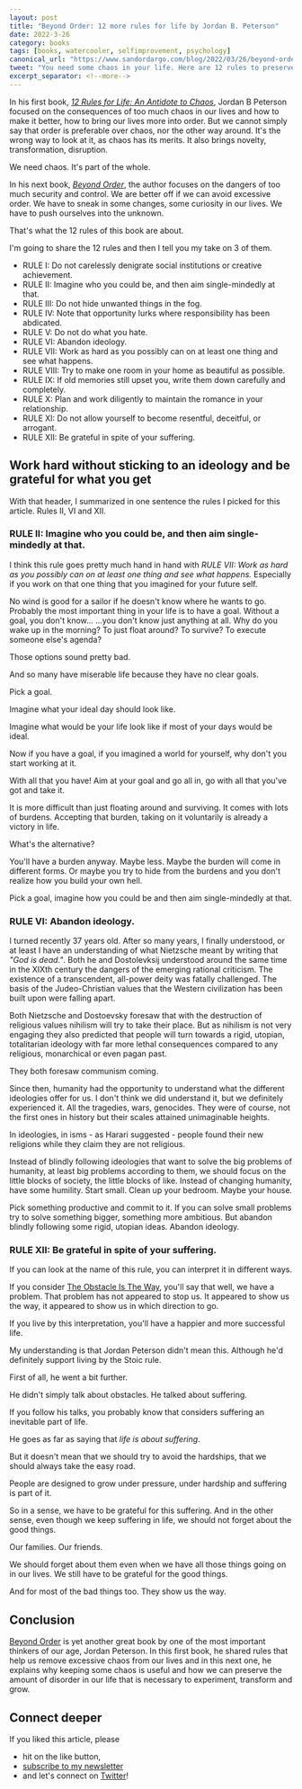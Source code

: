```yaml
---
layout: post
title: "Beyond Order: 12 more rules for life by Jordan B. Peterson"
date: 2022-3-26
category: books
tags: [books, watercooler, selfimprovement, psychology]
canonical_url: "https://www.sandordargo.com/blog/2022/03/26/beyond-order-by-jordan-b-peterson"
tweet: "You need some chaos in your life. Here are 12 rules to preserve it."
excerpt_separator: <!--more-->
---
```

In his first book, *[12 Rules for Life: An Antidote to Chaos](https://devreads.sandordargo.com/12-rules-for-life/)*, Jordan B Peterson focused on the consequences of too much chaos in our lives and how to make it better, how to bring our lives more into order. But we cannot simply say that order is preferable over chaos, nor the other way around. It's the wrong way to look at it, as chaos has its merits. It also brings novelty, transformation, disruption.
<!--more-->

We need chaos. It's part of the whole.

In his next book, *[Beyond Order](https://www.amazon.com/Beyond-Order-More-Rules-Life-ebook/dp/B08NP6881K/?&_encoding=UTF8&tag=sandordargo-20&linkCode=ur2&linkId=d9275cf0e8dc877044bb960c1fb73460&camp=1789&creative=9325)*, the author focuses on the dangers of too much security and control. We are better off if we can avoid excessive order. We have to sneak in some changes, some curiosity in our lives. We have to push ourselves into the unknown.

That's what the 12 rules of this book are about.

I'm going to share the 12 rules and then I tell you my take on 3 of them.


- RULE I: Do not carelessly denigrate social institutions or creative achievement.
- RULE II: Imagine who you could be, and then aim single-mindedly at that.
- RULE III: Do not hide unwanted things in the fog.
- RULE IV: Note that opportunity lurks where responsibility has been abdicated.
- RULE V: Do not do what you hate.
- RULE VI: Abandon ideology.
- RULE VII: Work as hard as you possibly can on at least one thing and see what happens.
- RULE VIII: Try to make one room in your home as beautiful as possible.
- RULE IX: If old memories still upset you, write them down carefully and completely.
- RULE X: Plan and work diligently to maintain the romance in your relationship.
- RULE XI: Do not allow yourself to become resentful, deceitful, or arrogant.
- RULE XII: Be grateful in spite of your suffering.


## Work hard without sticking to an ideology and be grateful for what you get

With that header, I summarized in one sentence the rules I picked for this article. Rules II, VI and XII.


### RULE II: Imagine who you could be, and then aim single-mindedly at that.

I think this rule goes pretty much hand in hand with *RULE VII: Work as hard as you possibly can on at least one thing and see what happens.* Especially if you work on that one thing that you imagined for your future self.

No wind is good for a sailor if he doesn't know where he wants to go. Probably the most important thing in your life is to have a goal. Without a goal, you don't know... ...you don't know just anything at all. Why do you wake up in the morning? To just float around? To survive? To execute someone else's agenda?

Those options sound pretty bad.

And so many have miserable life because they have no clear goals.

Pick a goal.

Imagine what your ideal day should look like.

Imagine what would be your life look like if most of your days would be ideal.

Now if you have a goal, if you imagined a world for yourself, why don't you start working at it.

With all that you have! Aim at your goal and go all in, go with all that you've got and take it.

It is more difficult than just floating around and surviving. It comes with lots of burdens. Accepting that burden, taking on it voluntarily is already a victory in life. 

What's the alternative?

You'll have a burden anyway. Maybe less. Maybe the burden will come in different forms. Or maybe you try to hide from the burdens and you don't realize how you build your own hell.

Pick a goal, imagine how you could be and then aim single-mindedly at that.

### RULE VI: Abandon ideology.

I turned recently 37 years old. After so many years, I finally understood, or at least I have an understanding of what Nietzsche meant by writing that *"God is dead."*. Both he and Dostolevksij understood around the same time in the XIXth century the dangers of the emerging rational criticism. The existence of a transcendent, all-power deity was fatally challenged. The basis of the Judeo-Christian values that the Western civilization has been built upon were falling apart.

Both Nietzsche and Dostoevsky foresaw that with the destruction of religious values nihilism will try to take their place. But as nihilism is not very engaging they also predicted that people will turn towards a rigid, utopian, totalitarian ideology with far more lethal consequences compared to any religious, monarchical or even pagan past.

They both foresaw communism coming.

Since then, humanity had the opportunity to understand what the different ideologies offer for us. I don't think we did understand it, but we definitely experienced it. All the tragedies, wars, genocides. They were of course, not the first ones in history but their scales attained unimaginable heights.

In ideologies, in isms - as Harari suggested - people found their new religions while they claim they are not religious.

Instead of blindly following ideologies that want to solve the big problems of humanity, at least big problems according to them, we should focus on the little blocks of society, the little blocks of like. Instead of changing humanity, have some humility. Start small. Clean up your bedroom. Maybe your house. 

Pick something productive and commit to it. If you can solve small problems try to solve something bigger, something more ambitious. But abandon blindly following some rigid, utopian ideas. Abandon ideology.


### RULE XII: Be grateful in spite of your suffering.

If you can look at the name of this rule, you can interpret it in different ways.

If you consider [The Obstacle Is The Way](https://devreads.sandordargo.com/the-obstacle-is-the-way/), you'll say that well, we have a problem. That problem has not appeared to stop us. It appeared to show us the way, it appeared to show us in which direction to go.

If you live by this interpretation, you'll have a happier and more successful life.

My understanding is that Jordan Peterson didn't mean this. Although he'd definitely support living by the Stoic rule.

First of all, he went a bit further.

He didn't simply talk about obstacles. He talked about suffering.

If you follow his talks, you probably know that considers suffering an inevitable part of life.

He goes as far as saying that *life is about suffering*.

But it doesn't mean that we should try to avoid the hardships, that we should always take the easy road.

People are designed to grow under pressure, under hardship and suffering is part of it.

So in a sense, we have to be grateful for this suffering. And in the other sense, even though we keep suffering in life, we should not forget about the good things.

Our families. Our friends.

We should forget about them even when we have all those things going on in our lives. We still have to be grateful for the good things.

And for most of the bad things too. They show us the way.

## Conclusion

[Beyond Order](https://www.amazon.com/Beyond-Order-More-Rules-Life-ebook/dp/B08NP6881K/?&_encoding=UTF8&tag=sandordargo-20&linkCode=ur2&linkId=d9275cf0e8dc877044bb960c1fb73460&camp=1789&creative=9325) is yet another great book by one of the most important thinkers of our age, Jordan Peterson. In this first book, he shared rules that help us remove excessive chaos from our lives and in this next one, he explains why keeping some chaos is useful and how we can preserve the amount of disorder in our life that is necessary to experiment, transform and grow.

## Connect deeper

If you liked this article, please 
- hit on the like button,  
- [subscribe to my newsletter](http://eepurl.com/gvcv1j) 
- and let's connect on [Twitter](https://twitter.com/SandorDargo)!
